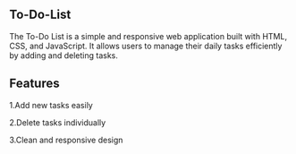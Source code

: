 ## To-Do-List
The To-Do List is a simple and responsive web application built with HTML, CSS, and JavaScript. It allows users to manage their daily tasks efficiently by adding and deleting tasks. 
## Features
1.Add new tasks easily

2.Delete tasks individually

3.Clean and responsive design 

